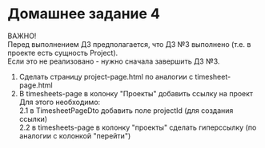 # Домашнее задание 4
ВАЖНО!  
Перед выполнением ДЗ предполагается, что ДЗ №3 выполнено (т.е. в проекте есть сущность Project).  
Если это не реализовано - нужно сначала завершить ДЗ №3.  
1. Сделать страницу project-page.html по аналогии с timesheet-page.html  
2. В timesheets-page в колонку "Проекты" добавить ссылку на проект  
Для этого необходимо:  
2.1 в TimesheetPageDto добавить поле projectId (для создания ссылки)  
2.2 в timesheets-page в колонку "проекты" сделать гиперссылку (по аналогии с колонкой "перейти") 

